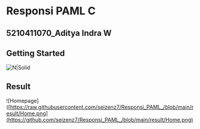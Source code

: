 # Responsi PAML C
## 5210411070_Aditya Indra W
## Getting Started
![N|Solid](https://dart.dev/assets/img/logo/logo-white-text.svg)
## Result
![Homepage]([https://raw.githubusercontent.com/seizenz7/Responsi_PAML_/blob/main/result/Home.png](https://github.com/seizenz7/Responsi_PAML_/blob/main/result/Home.png)
